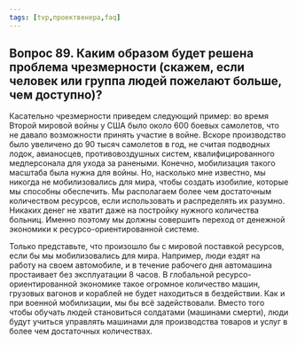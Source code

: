 ```yaml
---
tags: [tvp,проектвенера,faq]
---
```

## Вопрос 89. Каким образом будет решена проблема чрезмерности (скажем, если человек или группа людей пожелают больше, чем доступно)?

Касательно чрезмерности приведем следующий пример: во время Второй мировой войны у США было около 600 боевых самолетов, что не давало возможности принять участие в войне. Вскоре производство было увеличено до 90 тысяч самолетов в год, не считая подводных лодок, авианосцев, противовоздушных систем, квалифицированного медперсонала для ухода за ранеными. Конечно, мобилизация такого масштаба была нужна для войны. Но, насколько мне известно, мы никогда не мобилизовались для мира, чтобы создать изобилие, которые мы способны обеспечить. Мы располагаем более чем достаточным количеством ресурсов, если использовать и распределять их разумно. Никаких денег не хватит даже на постройку нужного количества больниц. Именно поэтому мы должны совершить переход от денежной экономики к ресурсо-ориентированной системе.

Только представьте, что произошло бы с мировой поставкой ресурсов, если бы мы мобилизовались для мира. Например, люди ездят на работу на своем автомобиле, и в течение рабочего дня автомашина простаивает без эксплуатации 8 часов. В глобальной ресурсо-ориентированной экономике такое огромное количество машин, грузовых вагонов и кораблей не будет находиться в бездействии. Как и при военной мобилизации, мы бы всё задействовали. Вместо того чтобы обучать людей становиться солдатами (машинами смерти), люди будут учиться управлять машинами для производства товаров и услуг в более чем достаточных количествах.